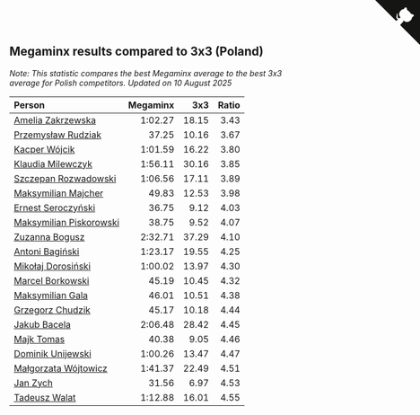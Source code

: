 ## Megaminx results compared to 3x3 (Poland)

*Note: This statistic compares the best Megaminx average to the best 3x3 average for Polish competitors.*
*Updated on 10 August 2025*

| Person | Megaminx | 3x3 | Ratio |
| :--- | ---: | ---: | ---: |
| [Amelia Zakrzewska](https://www.worldcubeassociation.org/persons/2012ZAKR01) | 1:02.27 | 18.15 | 3.43 |
| [Przemysław Rudziak](https://www.worldcubeassociation.org/persons/2020RUDZ02) | 37.25 | 10.16 | 3.67 |
| [Kacper Wójcik](https://www.worldcubeassociation.org/persons/2016WOJC06) | 1:01.59 | 16.22 | 3.80 |
| [Klaudia Milewczyk](https://www.worldcubeassociation.org/persons/2022MILE05) | 1:56.11 | 30.16 | 3.85 |
| [Szczepan Rozwadowski](https://www.worldcubeassociation.org/persons/2025ROZW02) | 1:06.56 | 17.11 | 3.89 |
| [Maksymilian Majcher](https://www.worldcubeassociation.org/persons/2011MAJC01) | 49.83 | 12.53 | 3.98 |
| [Ernest Seroczyński](https://www.worldcubeassociation.org/persons/2015SERO02) | 36.75 | 9.12 | 4.03 |
| [Maksymilian Piskorowski](https://www.worldcubeassociation.org/persons/2017PISK01) | 38.75 | 9.52 | 4.07 |
| [Zuzanna Bogusz](https://www.worldcubeassociation.org/persons/2022BOGU01) | 2:32.71 | 37.29 | 4.10 |
| [Antoni Bagiński](https://www.worldcubeassociation.org/persons/2024BAGI05) | 1:23.17 | 19.55 | 4.25 |
| [Mikołaj Dorosiński](https://www.worldcubeassociation.org/persons/2016DORO01) | 1:00.02 | 13.97 | 4.30 |
| [Marcel Borkowski](https://www.worldcubeassociation.org/persons/2023BORK01) | 45.19 | 10.45 | 4.32 |
| [Maksymilian Gala](https://www.worldcubeassociation.org/persons/2022GALA01) | 46.01 | 10.51 | 4.38 |
| [Grzegorz Chudzik](https://www.worldcubeassociation.org/persons/2018CHUD02) | 45.17 | 10.18 | 4.44 |
| [Jakub Bacela](https://www.worldcubeassociation.org/persons/2018BACE01) | 2:06.48 | 28.42 | 4.45 |
| [Majk Tomas](https://www.worldcubeassociation.org/persons/2022TOMA05) | 40.38 | 9.05 | 4.46 |
| [Dominik Unijewski](https://www.worldcubeassociation.org/persons/2017UNIJ01) | 1:00.26 | 13.47 | 4.47 |
| [Małgorzata Wójtowicz](https://www.worldcubeassociation.org/persons/2018WOJT01) | 1:41.37 | 22.49 | 4.51 |
| [Jan Zych](https://www.worldcubeassociation.org/persons/2014ZYCH01) | 31.56 | 6.97 | 4.53 |
| [Tadeusz Walat](https://www.worldcubeassociation.org/persons/2024WALA02) | 1:12.88 | 16.01 | 4.55 |


<a href="https://github.com/maxidragon/wca_statistics_pl" class="github-corner" aria-label="View source on Github"><svg width="80" height="80" viewBox="0 0 250 250" style="fill:#151513; color:#fff; position: absolute; top: 0; border: 0; right: 0;" aria-hidden="true"><path d="M0,0 L115,115 L130,115 L142,142 L250,250 L250,0 Z"></path><path d="M128.3,109.0 C113.8,99.7 119.0,89.6 119.0,89.6 C122.0,82.7 120.5,78.6 120.5,78.6 C119.2,72.0 123.4,76.3 123.4,76.3 C127.3,80.9 125.5,87.3 125.5,87.3 C122.9,97.6 130.6,101.9 134.4,103.2" fill="currentColor" style="transform-origin: 130px 106px;" class="octo-arm"></path><path d="M115.0,115.0 C114.9,115.1 118.7,116.5 119.8,115.4 L133.7,101.6 C136.9,99.2 139.9,98.4 142.2,98.6 C133.8,88.0 127.5,74.4 143.8,58.0 C148.5,53.4 154.0,51.2 159.7,51.0 C160.3,49.4 163.2,43.6 171.4,40.1 C171.4,40.1 176.1,42.5 178.8,56.2 C183.1,58.6 187.2,61.8 190.9,65.4 C194.5,69.0 197.7,73.2 200.1,77.6 C213.8,80.2 216.3,84.9 216.3,84.9 C212.7,93.1 206.9,96.0 205.4,96.6 C205.1,102.4 203.0,107.8 198.3,112.5 C181.9,128.9 168.3,122.5 157.7,114.1 C157.9,116.9 156.7,120.9 152.7,124.9 L141.0,136.5 C139.8,137.7 141.6,141.9 141.8,141.8 Z" fill="currentColor" class="octo-body"></path></svg></a><style>.github-corner:hover .octo-arm{animation:octocat-wave 560ms ease-in-out}@keyframes octocat-wave{0%,100%{transform:rotate(0)}20%,60%{transform:rotate(-25deg)}40%,80%{transform:rotate(10deg)}}@media (max-width:500px){.github-corner:hover .octo-arm{animation:none}.github-corner .octo-arm{animation:octocat-wave 560ms ease-in-out}}</style>
